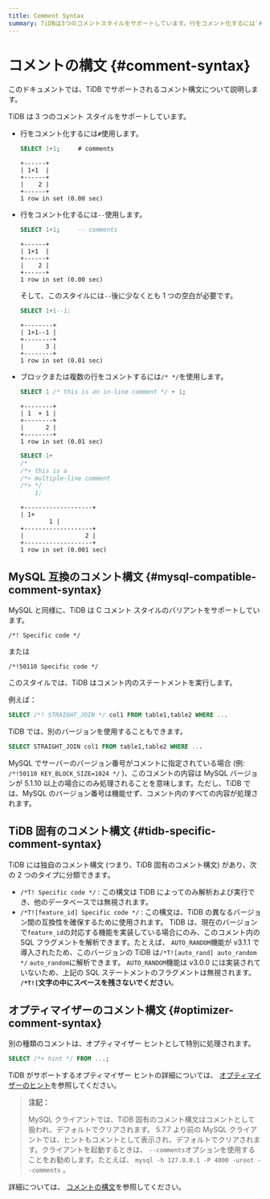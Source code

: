 ```yaml
---
title: Comment Syntax
summary: TiDBは3つのコメントスタイルをサポートしています。行をコメント化するには`#`を使用し、`--`を使用しても行をコメント化できます。さらに、ブロックまたは複数の行をコメントするには`/* */`を使用します。MySQL互換のコメント構文やTiDB固有のコメント構文もサポートされています。また、オプティマイザーのコメント構文も特別に処理されます。MySQLクライアントでは、TiDB固有のコメント構文はコメントとして扱われます。
---
```


# コメントの構文 {#comment-syntax}

このドキュメントでは、TiDB でサポートされるコメント構文について説明します。

TiDB は 3 つのコメント スタイルをサポートしています。

-   行をコメント化するには`#`使用します。

    ```sql
    SELECT 1+1;     # comments
    ```

        +------+
        | 1+1  |
        +------+
        |    2 |
        +------+
        1 row in set (0.00 sec)

-   行をコメント化するには`--`使用します。

    ```sql
    SELECT 1+1;     -- comments
    ```

        +------+
        | 1+1  |
        +------+
        |    2 |
        +------+
        1 row in set (0.00 sec)

    そして、このスタイルには`--`後に少なくとも 1 つの空白が必要です。

    ```sql
    SELECT 1+1--1;
    ```

        +--------+
        | 1+1--1 |
        +--------+
        |      3 |
        +--------+
        1 row in set (0.01 sec)

-   ブロックまたは複数の行をコメントするには`/* */`を使用します。

    ```sql
    SELECT 1 /* this is an in-line comment */ + 1;
    ```

        +--------+
        | 1  + 1 |
        +--------+
        |      2 |
        +--------+
        1 row in set (0.01 sec)

    ```sql
    SELECT 1+
    /*
    /*> this is a
    /*> multiple-line comment
    /*> */
        1;
    ```

        +-------------------+
        | 1+
                1 |
        +-------------------+
        |                 2 |
        +-------------------+
        1 row in set (0.001 sec)

## MySQL 互換のコメント構文 {#mysql-compatible-comment-syntax}

MySQL と同様に、TiDB は C コメント スタイルのバリアントをサポートしています。

    /*! Specific code */

または

    /*!50110 Specific code */

このスタイルでは、TiDB はコメント内のステートメントを実行します。

例えば：

```sql
SELECT /*! STRAIGHT_JOIN */ col1 FROM table1,table2 WHERE ...
```

TiDB では、別のバージョンを使用することもできます。

```sql
SELECT STRAIGHT_JOIN col1 FROM table1,table2 WHERE ...
```

MySQL でサーバーのバージョン番号がコメントに指定されている場合 (例: `/*!50110 KEY_BLOCK_SIZE=1024 */` )、このコメントの内容は MySQL バージョンが 5.1.10 以上の場合にのみ処理されることを意味します。ただし、TiDB では、MySQL のバージョン番号は機能せず、コメント内のすべての内容が処理されます。

## TiDB 固有のコメント構文 {#tidb-specific-comment-syntax}

TiDB には独自のコメント構文 (つまり、TiDB 固有のコメント構文) があり、次の 2 つのタイプに分類できます。

-   `/*T! Specific code */` : この構文は TiDB によってのみ解析および実行でき、他のデータベースでは無視されます。
-   `/*T![feature_id] Specific code */` : この構文は、TiDB の異なるバージョン間の互換性を確保するために使用されます。 TiDB は、現在のバージョンで`feature_id`の対応する機能を実装している場合にのみ、このコメント内の SQL フラグメントを解析できます。たとえば、 `AUTO_RANDOM`機能が v3.1.1 で導入されたため、このバージョンの TiDB は`/*T![auto_rand] auto_random */` `auto_random`に解析できます。 `AUTO_RANDOM`機能は v3.0.0 には実装されていないため、上記の SQL ステートメントのフラグメントは無視されます。 **`/*T![`文字の中にスペースを残さないでください**。

## オプティマイザーのコメント構文 {#optimizer-comment-syntax}

別の種類のコメントは、オプティマイザー ヒントとして特別に処理されます。

```sql
SELECT /*+ hint */ FROM ...;
```

TiDB がサポートするオプティマイザー ヒントの詳細については、 [オプティマイザーのヒント](/optimizer-hints.md)を参照してください。

> **注記：**
>
> MySQL クライアントでは、TiDB 固有のコメント構文はコメントとして扱われ、デフォルトでクリアされます。 5.7.7 より前の MySQL クライアントでは、ヒントもコメントとして表示され、デフォルトでクリアされます。クライアントを起動するときは、 `--comments`オプションを使用することをお勧めします。たとえば、 `mysql -h 127.0.0.1 -P 4000 -uroot --comments` 。

詳細については、 [コメントの構文](https://dev.mysql.com/doc/refman/8.0/en/comments.html)を参照してください。
